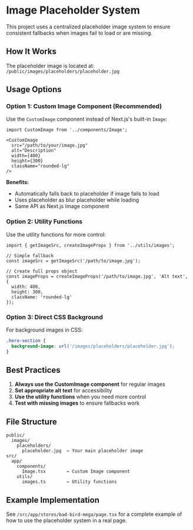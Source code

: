 # Image Placeholder System

This project uses a centralized placeholder image system to ensure consistent fallbacks when images fail to load or are missing.

## How It Works

The placeholder image is located at: `/public/images/placeholders/placeholder.jpg`

## Usage Options

### Option 1: Custom Image Component (Recommended)

Use the `CustomImage` component instead of Next.js's built-in `Image`:

```tsx
import CustomImage from '../components/Image';

<CustomImage
  src="/path/to/your/image.jpg"
  alt="Description"
  width={400}
  height={300}
  className="rounded-lg"
/>
```

**Benefits:**
- Automatically falls back to placeholder if image fails to load
- Uses placeholder as blur placeholder while loading
- Same API as Next.js Image component

### Option 2: Utility Functions

Use the utility functions for more control:

```tsx
import { getImageSrc, createImageProps } from '../utils/images';

// Simple fallback
const imageSrc = getImageSrc('/path/to/image.jpg');

// Create full props object
const imageProps = createImageProps('/path/to/image.jpg', 'Alt text', {
  width: 400,
  height: 300,
  className: 'rounded-lg'
});
```

### Option 3: Direct CSS Background

For background images in CSS:

```css
.hero-section {
  background-image: url('/images/placeholders/placeholder.jpg');
}
```

## Best Practices

1. **Always use the CustomImage component** for regular images
2. **Set appropriate alt text** for accessibility
3. **Use the utility functions** when you need more control
4. **Test with missing images** to ensure fallbacks work

## File Structure

```
public/
  images/
    placeholders/
      placeholder.jpg  ← Your main placeholder image
src/
  app/
    components/
      Image.tsx        ← Custom Image component
    utils/
      images.ts        ← Utility functions
```

## Example Implementation

See `/src/app/stores/bad-bird-mega/page.tsx` for a complete example of how to use the placeholder system in a real page.
